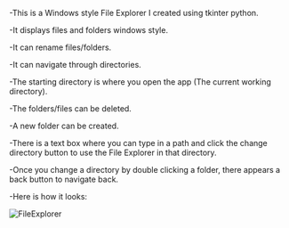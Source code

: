 -This is a Windows style File Explorer I created using tkinter python.

-It displays files and folders windows style.

-It can rename files/folders.

-It can navigate through directories.

-The starting directory is where you open the app (The current working directory).

-The folders/files can be deleted.

-A new folder can be created.

-There is a text box where you can type in a path and click the change directory button to use the File Explorer in that directory.

-Once you change a directory by double clicking a folder, there appears a back button to navigate back.

-Here is how it looks:


![FileExplorer](https://github.com/AakaashShroff/Python-Tkinter-FileExplorer/assets/157362680/915587fb-1432-4e51-959b-14c166969286)
